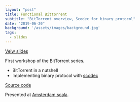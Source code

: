 ```yaml
---
layout: "post"
title: Functional Bittorrent
subtitle: "BitTorrent overview, Scodec for binary protocol"
date: "2019-06-20"
background: '/assets/images/background.jpg'
tags: 
  - slides
---
```


<a class="btn btn-primary" href="/slides/bittorrent-0/">Veiw slides</a>

First workshop of the BitTorrent series.

- BitTorrent in a nutshell
- Implementing binary protocol with [scodec](https://github.com/scodec/scodec)

[Source code](https://github.com/lavrov/bittorrent)

Presented at [Amsterdam.scala](https://www.meetup.com/amsterdam-scala/events/262312636/).
